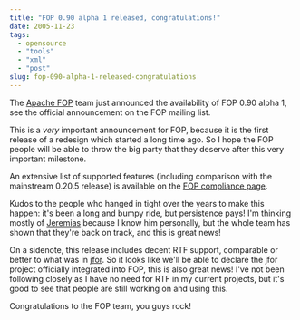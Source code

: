 ```yaml
---
title: "FOP 0.90 alpha 1 released, congratulations!"
date: 2005-11-23
tags: 
  - opensource
  - "tools"
  - "xml"
  - "post"
slug: fop-090-alpha-1-released-congratulations
---
```


The [Apache FOP](http://xmlgraphics.apache.org/fop/) team just announced the availability of FOP 0.90 alpha 1, see the official announcement on the FOP mailing list.

This is a _very_ important announcement for FOP, because it is the first release of a redesign which started a long time ago. So I hope the FOP people will be able to throw the big party that they deserve after this very important milestone.

An extensive list of supported features (including comparison with the mainstream 0.20.5 release) is available on the [FOP compliance page](http://xmlgraphics.apache.org/fop/compliance.html).

Kudos to the people who hanged in tight over the years to make this happen: it's been a long and bumpy ride, but persistence pays! I'm thinking mostly of [Jeremias](http://www.jeremias-maerki.ch/) because I know him personally, but the whole team has shown that they're back on track, and this is great news!

On a sidenote, this release includes decent RTF support, comparable or better to what was in [jfor](http://sourceforge.net/projects/jfor/). So it looks like we'll be able to declare the jfor project officially integrated into FOP, this is also great news! I've not been following closely as I have no need for RTF in my current projects, but it's good to see that people are still working on and using this.

Congratulations to the FOP team, you guys rock!
